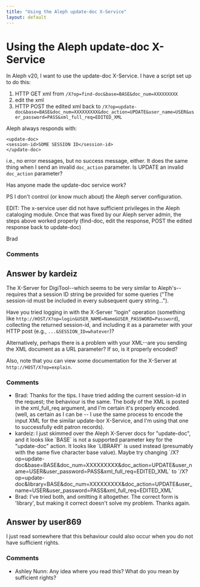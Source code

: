 ```yaml
---
title: "Using the Aleph update-doc X-Service"
layout: default
---
```

Using the Aleph update-doc X-Service
=====================
In Aleph v20, I want to use the update-doc X-Service. I have a script
set up to do this:

1.  HTTP GET xml from `/X?op=find-doc&base=BASE&doc_num=XXXXXXXXX`
2.  edit the xml
3.  HTTP POST the edited xml back to
    `/X?op=update-doc&base=BASE&doc_num=XXXXXXXXX&doc_action=UPDATE&user_name=USER&user_password=PASS&xml_full_req=EDITED_XML`

Aleph always responds with:

    <update-doc>
    <session-id>SOME SESSION ID</session-id>
    </update-doc>

i.e., no error messages, but no success message, either. It does the
same thing when I send an invalid `doc_action` parameter. Is UPDATE an
invalid `doc_action` parameter?

Has anyone made the update-doc service work?

PS I don't control (or know much about) the Aleph server configuration.

EDIT: The x-service user did not have sufficient privileges in the Aleph
cataloging module. Once that was fixed by our Aleph server admin, the
steps above worked properly (find-doc, edit the response, POST the
edited response back to update-doc)

Brad

### Comments ###


Answer by kardeiz
----------------
The X-Server for DigiTool--which seems to be very similar to
Aleph's--requires that a session ID string be provided for some queries
("The session-id must be included in every subsequent query string...").

Have you tried logging in with the X-Server "login" operation (something
like `http://HOST/X?op=login&USER_NAME=Name&USER_PASSWORD=Password`),
collecting the returned session-id, and including it as a parameter with
your HTTP post (e.g., `...&SESSION_ID=whatever`)?

Alternatively, perhaps there is a problem with your XML--are you sending
the XML document as a URL parameter? If so, is it properly encoded?

Also, note that you can view some documentation for the X-Server at
`http://HOST/X?op=explain`.

### Comments ###
* Brad: Thanks for the tips. I have tried adding the current session-id in the
request; the behaviour is the same. The body of the XML is posted in the
xml\_full\_req argument, and I'm certain it's properly encoded. (well,
as certain as I can be -- I use the same process to encode the input XML
for the similar update-bor X-Service, and I'm using that one to
successfully edit patron records).
* kardeiz: I just skimmed over the Aleph X-Server docs for "update-doc", and it
looks like \`BASE\` is not a supported parameter key for the
"update-doc" action. It looks like \`LIBRARY\` is used instead
(presumably with the same five character base value). Maybe try changing
\`/X?op=update-doc&base=BASE&doc\_num=XXXXXXXXX&doc\_action=UPDATE&user\_name=USER&user\_password=PASS&xml\_full\_req=EDITED\_XML\`
to
\`/X?op=update-doc&library=BASE&doc\_num=XXXXXXXXX&doc\_action=UPDATE&user\_name=USER&user\_password=PASS&xml\_full\_req=EDITED\_XML\`
* Brad: I've tried both, and omitting it altogether. The correct form is
'library', but making it correct doesn't solve my problem. Thanks again.

Answer by user869
----------------
I just read somewhere that this behaviour could also occur when you do
not have sufficient rights.

### Comments ###
* Ashley Nunn: Any idea where you read this? What do you mean by sufficient rights?


